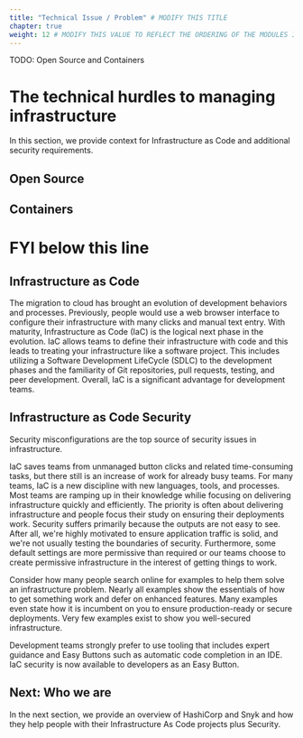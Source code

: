 ```yaml
---
title: "Technical Issue / Problem" # MODIFY THIS TITLE
chapter: true
weight: 12 # MODIFY THIS VALUE TO REFLECT THE ORDERING OF THE MODULES IF APPLICABLE
---
```


TODO: Open Source and Containers
# The technical hurdles to managing infrastructure 
In this section, we provide context for Infrastructure as Code and additional security requirements.

## Open Source

## Containers

# FYI below this line

## Infrastructure as Code
The migration to cloud has brought an evolution of development behaviors and processes.  Previously, people would use a web browser interface to configure their infrastructure with many clicks and manual text entry.  With maturity, Infrastructure as Code (IaC) is the logical next phase in the evolution.  IaC allows teams to define their infrastructure with code and this leads to treating your infrastructure like a software project.  This includes utilizing a Software Development LifeCycle (SDLC) to the development phases and the familiarity of Git repositories, pull requests, testing, and peer development.  Overall, IaC is a significant advantage for development teams.

## Infrastructure as Code Security
Security misconfigurations are the top source of security issues in infrastructure.

IaC saves teams from unmanaged button clicks and related time-consuming tasks, but there still is an increase of work for already busy teams.  For many teams, IaC is a new discipline with new languages, tools, and processes.  Most teams are ramping up in their knowledge whilie focusing on delivering infrastructure quickly and efficiently.  The priority is often about delivering infrastructure and people focus their study on ensuring their deployments work.  Security suffers primarily because the outputs are not easy to see.  After all, we're highly motivated to ensure application traffic is solid, and we're not usually testing the boundaries of security.  Furthermore, some default settings are more permissive than required or our teams choose to create permissive infrastructure in the interest of getting things to work.

Consider how many people search online for examples to help them solve an infrastructure problem.  Nearly all examples show the essentials of how to get something work and defer on enhanced features.  Many examples even state how it is incumbent on you to ensure production-ready or secure deployments.  Very few examples exist to show you well-secured infrastructure.

Development teams strongly prefer to use tooling that includes expert guidance and Easy Buttons such as automatic code completion in an IDE.  IaC security is now available to developers as an Easy Button.

## Next: Who we are
In the next section, we provide an overview of HashiCorp and Snyk and how they help people with their Infrastructure As Code projects plus Security.
